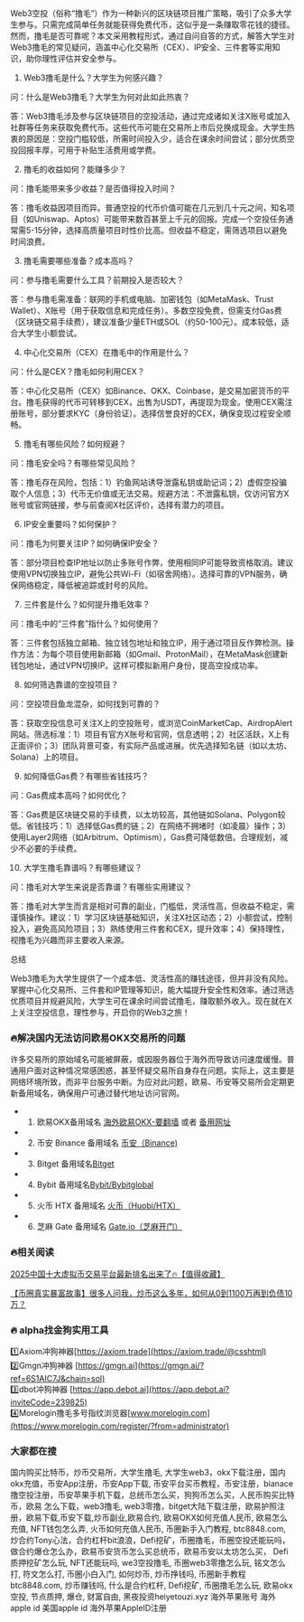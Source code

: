Web3空投（俗称“撸毛”）作为一种新兴的区块链项目推广策略，吸引了众多大学生参与。只需完成简单任务就能获得免费代币，这似乎是一条赚取零花钱的捷径。然而，撸毛是否可靠呢？本文采用教程形式，通过自问自答的方式，解答大学生对Web3撸毛的常见疑问，涵盖中心化交易所（CEX）、IP安全、三件套等实用知识，助你理性评估并安全参与。

1. Web3撸毛是什么？大学生为何感兴趣？

问：什么是Web3撸毛？大学生为何对此如此热衷？

答：Web3撸毛涉及参与区块链项目的空投活动，通过完成诸如关注X账号或加入社群等任务来获取免费代币。这些代币可能在交易所上市后兑换成现金。大学生热衷的原因是：空投门槛较低，所需时间投入少，适合在课余时间尝试；部分优质空投回报丰厚，可用于补贴生活费用或学费。

2. 撸毛的收益如何？能赚多少？

问：撸毛能带来多少收益？是否值得投入时间？

答：撸毛收益因项目而异。普通空投的代币价值可能在几元到几十元之间，知名项目（如Uniswap、Aptos）可能带来数百甚至上千元的回报。完成一个空投任务通常需5-15分钟，选择高质量项目时性价比高。但收益不稳定，需筛选项目以避免时间浪费。

3. 撸毛需要哪些准备？成本高吗？

问：参与撸毛需要什么工具？前期投入是否较大？

答：参与撸毛需准备：联网的手机或电脑、加密钱包（如MetaMask、Trust Wallet）、X账号（用于获取信息和完成任务）。多数空投免费，但需支付Gas费（区块链交易手续费），建议准备少量ETH或SOL（约50-100元）。成本较低，适合大学生小额尝试。

4. 中心化交易所（CEX）在撸毛中的作用是什么？

问：什么是CEX？撸毛如何利用CEX？

答：中心化交易所（CEX）如Binance、OKX、Coinbase，是交易加密货币的平台。撸毛获得的代币可转移到CEX，出售为USDT，再提现为现金。使用CEX需注册账号，部分要求KYC（身份验证）。选择信誉良好的CEX，确保变现过程安全顺畅。

5. 撸毛有哪些风险？如何规避？

问：撸毛安全吗？有哪些常见风险？

答：撸毛存在风险，包括：1）钓鱼网站诱导泄露私钥或助记词；2）虚假空投骗取个人信息；3）代币无价值或无法交易。规避方法：不泄露私钥，仅访问官方X账号或官网链接，参与前查阅X社区评价，选择有潜力的项目。

6. IP安全重要吗？如何保护？

问：撸毛为何要关注IP？如何确保IP安全？

答：部分项目检查IP地址以防止多账号作弊，使用相同IP可能导致资格取消。建议使用VPN切换独立IP，避免公共Wi-Fi（如宿舍网络）。选择可靠的VPN服务，确保网络稳定，降低被追踪或封号的风险。

7. 三件套是什么？如何提升撸毛效率？

问：撸毛中的“三件套”指什么？如何使用？

答：三件套包括独立邮箱、独立钱包地址和独立IP，用于通过项目反作弊检测。操作方法：为每个项目使用新邮箱（如Gmail、ProtonMail），在MetaMask创建新钱包地址，通过VPN切换IP。这样可模拟新用户身份，提高空投成功率。

8. 如何筛选靠谱的空投项目？

问：空投项目鱼龙混杂，如何找到可靠的？

答：获取空投信息可关注X上的空投账号，或浏览CoinMarketCap、AirdropAlert网站。筛选标准：1）项目有官方X账号和官网，信息透明；2）社区活跃，X上有正面评价；3）团队背景可查，有实际产品或进展。优先选择知名链（如以太坊、Solana）上的项目。

9. 如何降低Gas费？有哪些省钱技巧？

问：Gas费成本高吗？如何优化？

答：Gas费是区块链交易的手续费，以太坊较高，其他链如Solana、Polygon较低。省钱技巧：1）选择低Gas费的链；2）在网络不拥堵时（如凌晨）操作；3）使用Layer2网络（如Arbitrum、Optimism），Gas费可降低数倍。合理规划，减少不必要的手续费。

10. 大学生撸毛靠谱吗？有哪些建议？

问：撸毛对大学生来说是否靠谱？有哪些实用建议？

答：撸毛对大学生而言是相对可靠的副业，门槛低，灵活性高，但收益不稳定，需谨慎操作。建议：1）学习区块链基础知识，关注X社区动态；2）小额尝试，控制投入，避免高风险项目；3）熟练使用三件套和CEX，提升效率；4）保持理性，视撸毛为兴趣而非主要收入来源。

总结

Web3撸毛为大学生提供了一个成本低、灵活性高的赚钱途径，但并非没有风险。掌握中心化交易所、三件套和IP管理等知识，能大幅提升安全性和效率。通过筛选优质项目并规避风险，大学生可在课余时间尝试撸毛，赚取额外收入。现在就在X上关注空投信息，理性参与，开启你的Web3之旅！

### 🔥解决国内无法访问欧易OKX交易所的问题
许多交易所的原始域名可能被屏蔽，或因服务器位于海外而导致访问速度缓慢。普通用户面对这种情况常感困惑，甚至怀疑交易所自身存在问题。实际上，这主要是网络环境所致，而非平台服务中断。为应对此问题，欧易、币安等交易所会定期更新备用域名，确保用户可通过替代地址访问官网。

- 1. 欧易OKX备用域名 [海外欧易OKX-要翻墙](https://www.okx.com/zh-hans/join/74873351) 或者 [备用网址](https://www.chouyi.world/zh-hans/join/74873351) 
- 2. 币安 Binance 备用域名 [币安（Binance)](https://accounts.binance.com/zh-CN/register?ref=36457687)
- 3. Bitget 备用域名[Bitget](https://www.bitget.com/zh-CN/referral/register?from=referral&clacCode=VRNEYUTR)
- 4. Bybit 备用域名[Bybit/Bybitglobal](https://www.bybitglobal.com/zh-MY/invite/?ref=VMKORMM)
- 5. 火币 HTX 备用域名 [火币（Huobi/HTX）](https://www.htx.com/invite/zh-cn/1f?invite_code=whf45223)
- 6. 芝麻 Gate 备用域名 [Gate.io（芝麻开门）](https://www.gate.io/zh/signup?ref_type=103&ref=A1ERAQ)

### 🔥相关阅读
[2025中国十大虚拟币交易平台最新排名出来了🔥【值得收藏】](https://btc8848.com/top-10-exchanges/)

[【币圈真实暴富故事】很多人问我，炒币这么多年，如何从0到1100万再到负债10万？](https://heiyetouzi.xyz/biquanstory001/)


### 🔥 alpha找金狗实用工具
1️⃣Axiom冲狗神器[https://axiom.trade](https://axiom.trade/@csshtml)  
2️⃣Gmgn冲狗神器 [https://gmgn.ai](https://gmgn.ai/?ref=6S1AIC7J&chain=sol)  
3️⃣dbot冲狗神器 [https://app.debot.ai](https://app.debot.ai?inviteCode=239825)  
4️⃣Morelogin撸毛多号指纹浏览器[www.morelogin.com](https://www.morelogin.com/register/?from=administrator)  


### 大家都在搜
国内购买比特币，炒币交易所，大学生撸毛, 大学生web3，okx下载注册，国内okx充值，币安App注册，币安App下载, 币安平台买币教程，币安注册，bianace撸空投注册，币安苹果手机下载，总统币怎么买，狗狗币怎么买，人民币购买比特币，欧易 怎么下载，web3撸毛, web3零撸，bitget大陆下载注册，欧易护照注册，欧易下载,币安下载,炒币副业,欧易合约, 欧易OKX如何充值人民币, 欧易怎么充值, NFT钱包怎么弄, 火币如何充值人民币, 币圈新手入门教程, btc8848.com, 炒合约Tony心法，合约杠杆bit浪浪，Defi挖矿，币圈撸毛，币圈空投还能玩吗，做合约爆仓怎么办，欧易币安货币怎么买总统币，欧易币安以太坊怎么买， Defi质押挖矿怎么玩, NFT还能玩吗, we3空投撸毛, 币圈web3零撸怎么玩, 铭文怎么打, 符文怎么打, 币圈小白入门, 如何炒币, 炒币挣钱吗, 币圈新手教程btc8848.com, 炒币赚钱吗, 什么是合约杠杆, Defi挖矿, 币圈撸毛怎么玩, 欧易okx空投, 节点质押, 爆仓, 财富自由, 黑夜投资heiyetouzi.xyz 海外苹果账号 海外apple id 美国apple id 海外苹果AppleID注册